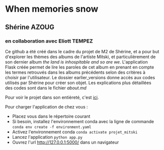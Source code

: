 # When memories snow
## Shérine AZOUG
### en collaboration avec Eliott TEMPEZ

Ce github a été créé dans le cadre du projet de M2 de Shérine, et a pour but d'explorer les thèmes des albums de l'artiste Mitski, et particulièrement de son dernier album *the land is inhospitable and so are we*. L'application Flask créée permet de lire les paroles de cet album en prenant en compte les termes retrouvés dans les albums précédents selon des critères à choisir par l'utilisateur. Le dossier earlier_versions donne accès aux codes utilisés par Shérine pour créer son objet. Les explications plus détaillées des codes sont dans le fichier *about.md*

Pour voir le projet dans son entièreté, c'est [ici](http://linktr.ee/whenmemoriessnow).

Pour charger l'application de chez vous :
* Placez vous dans le répertoire courant
* Si besoin, installez l'environnement conda avec la ligne de commande
```conda env create -f environment.yaml```
* Activez l'environnement conda 
```conda activate projet_mitski```
* Lancez l'application
```python app.py```
* Ouvrez l'url http://127.0.0.1:5000/ dans un navigateur
